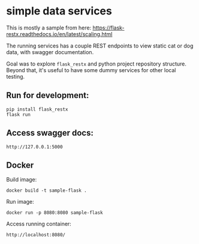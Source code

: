 # simple data services

This is mostly a sample from here: https://flask-restx.readthedocs.io/en/latest/scaling.html

The running services has a couple REST endpoints to view static cat or dog data, with swagger documentation.

Goal was to explore `flask_restx` and python project repository structure. 
Beyond that, it's useful to have some dummy services for other local testing.

## Run for development:

```
pip install flask_restx
flask run
```

## Access swagger docs:

```
http://127.0.0.1:5000
```

## Docker

Build image:

```
docker build -t sample-flask .
```

Run image:

```
docker run -p 8080:8080 sample-flask
```

Access running container:

```
http://localhost:8080/
```
